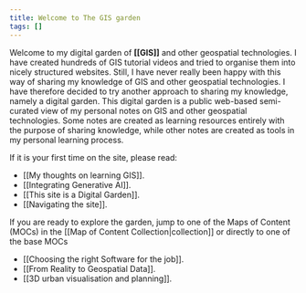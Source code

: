 ```yaml
---
title: Welcome to The GIS garden
tags: []
---
```

Welcome to my digital garden of **[[GIS]]** and other geospatial technologies. I have created hundreds of GIS tutorial videos and tried to organise them into nicely structured websites. Still, I have never really been happy with this way of sharing my knowledge of GIS and other geospatial technologies. I have therefore decided to try another approach to sharing my knowledge, namely a digital garden.  This digital garden is a public web-based semi-curated view of my personal notes on GIS and other geospatial technologies. Some notes are created as learning resources entirely with the purpose of sharing knowledge, while other notes are created as tools in my personal learning process. 

If it is your first time on the site, please read:
- [[My thoughts on learning GIS]].
- [[Integrating Generative AI]].
- [[This site is a Digital Garden]].
- [[Navigating the site]].

If you are ready to explore the garden, jump to one of the Maps of Content (MOCs) in the [[Map of Content Collection|collection]] or directly to one of the base MOCs

- [[Choosing the right Software for the job]].
- [[From Reality to Geospatial Data]].
- [[3D urban visualisation and planning]].
